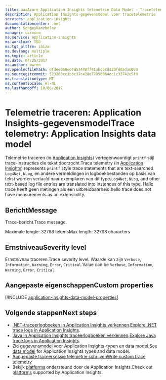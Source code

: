 ```yaml
---
title: aaaAzure Application Insights telemetrie Data Model - Tracetelemetrie | Microsoft Docs
description: Application Insights-gegevensmodel voor tracetelemetrie
services: application-insights
documentationcenter: .net
author: SergeyKanzhelev
manager: carmonm
ms.service: application-insights
ms.workload: TBD
ms.tgt_pltfrm: ibiza
ms.devlang: multiple
ms.topic: article
ms.date: 04/25/2017
ms.author: bwren
ms.openlocfilehash: dfdee958e07d57448ff41abc5cd33bfd05dac090
ms.sourcegitcommit: 523283cc1b3c37c428e77850964dc1c33742c5f0
ms.translationtype: MT
ms.contentlocale: nl-NL
ms.lasthandoff: 10/06/2017
---
```

# <a name="trace-telemetry-application-insights-data-model"></a><span data-ttu-id="a8dfe-103">Telemetrie traceren: Application Insights-gegevensmodel</span><span class="sxs-lookup"><span data-stu-id="a8dfe-103">Trace telemetry: Application Insights data model</span></span>

<span data-ttu-id="a8dfe-104">Telemetrie traceren (in [Application Insights](app-insights-overview.md)) vertegenwoordigt `printf` stijl trace-instructies die tekst doorzocht.</span><span class="sxs-lookup"><span data-stu-id="a8dfe-104">Trace telemetry (in [Application Insights](app-insights-overview.md)) represents `printf` style trace statements that are text-searched.</span></span> <span data-ttu-id="a8dfe-105">`Log4Net`, `NLog`, en andere vermeldingen in logboekbestanden op basis van tekst worden vertaald naar exemplaren van dit type.</span><span class="sxs-lookup"><span data-stu-id="a8dfe-105">`Log4Net`, `NLog`, and other text-based log file entries are translated into instances of this type.</span></span> <span data-ttu-id="a8dfe-106">Hallo trace heeft geen metingen als een uitbreidbaarheid.</span><span class="sxs-lookup"><span data-stu-id="a8dfe-106">hello trace does not have measurements as an extensibility.</span></span>

## <a name="message"></a><span data-ttu-id="a8dfe-107">Bericht</span><span class="sxs-lookup"><span data-stu-id="a8dfe-107">Message</span></span>

<span data-ttu-id="a8dfe-108">Trace-bericht.</span><span class="sxs-lookup"><span data-stu-id="a8dfe-108">Trace message.</span></span>

<span data-ttu-id="a8dfe-109">Maximale lengte: 32768 tekens</span><span class="sxs-lookup"><span data-stu-id="a8dfe-109">Max length: 32768 characters</span></span>

## <a name="severity-level"></a><span data-ttu-id="a8dfe-110">Ernstniveau</span><span class="sxs-lookup"><span data-stu-id="a8dfe-110">Severity level</span></span>

<span data-ttu-id="a8dfe-111">Ernstniveau traceren.</span><span class="sxs-lookup"><span data-stu-id="a8dfe-111">Trace severity level.</span></span> <span data-ttu-id="a8dfe-112">Waarde kan zijn `Verbose`, `Information`, `Warning`, `Error`, `Critical`.</span><span class="sxs-lookup"><span data-stu-id="a8dfe-112">Value can be `Verbose`, `Information`, `Warning`, `Error`, `Critical`.</span></span>

## <a name="custom-properties"></a><span data-ttu-id="a8dfe-113">Aangepaste eigenschappen</span><span class="sxs-lookup"><span data-stu-id="a8dfe-113">Custom properties</span></span>

[!INCLUDE [application-insights-data-model-properties](../../includes/application-insights-data-model-properties.md)]

## <a name="next-steps"></a><span data-ttu-id="a8dfe-114">Volgende stappen</span><span class="sxs-lookup"><span data-stu-id="a8dfe-114">Next steps</span></span>

- <span data-ttu-id="a8dfe-115">[.NET-traceerlogboeken in Application Insights verkennen](app-insights-asp-net-trace-logs.md).</span><span class="sxs-lookup"><span data-stu-id="a8dfe-115">[Explore .NET trace logs in Application Insights](app-insights-asp-net-trace-logs.md).</span></span>
- <span data-ttu-id="a8dfe-116">[Java in Application Insights traceerlogboeken verkennen](app-insights-java-trace-logs.md).</span><span class="sxs-lookup"><span data-stu-id="a8dfe-116">[Explore Java trace logs in Application Insights](app-insights-java-trace-logs.md).</span></span>
- <span data-ttu-id="a8dfe-117">Zie [gegevensmodel](application-insights-data-model.md) voor Application Insights-typen en data model.</span><span class="sxs-lookup"><span data-stu-id="a8dfe-117">See [data model](application-insights-data-model.md) for Application Insights types and data model.</span></span>
- [<span data-ttu-id="a8dfe-118">Aangepaste traceersessie telemetrie schrijven</span><span class="sxs-lookup"><span data-stu-id="a8dfe-118">Write custom trace telemetry</span></span>](app-insights-api-custom-events-metrics.md#tracktrace)
- <span data-ttu-id="a8dfe-119">Bekijk [platforms](app-insights-platforms.md) ondersteund door de Application Insights.</span><span class="sxs-lookup"><span data-stu-id="a8dfe-119">Check out [platforms](app-insights-platforms.md) supported by Application Insights.</span></span>
